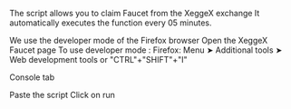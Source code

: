 The script allows you to claim Faucet from the XeggeX exchange
It automatically executes the function every 05 minutes.

We use the developer mode of the Firefox browser
Open the XeggeX Faucet page
To use developer mode : 
Firefox: Menu ➤ Additional tools ➤ Web development tools
or "CTRL"+"SHIFT"+"I"

Console tab

Paste the script
Click on run
